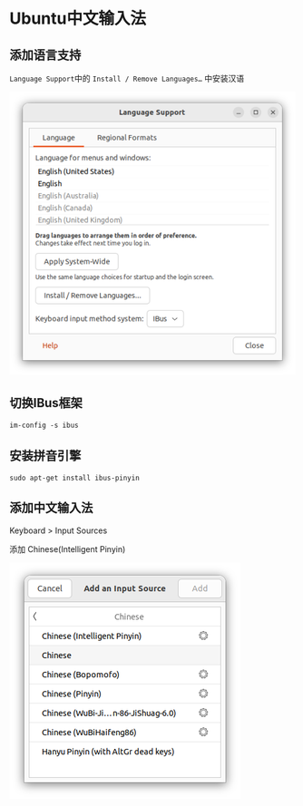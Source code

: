 # Ubuntu中文输入法
## 添加语言支持

`Language Support`中的 `Install / Remove Languages…` 中安装汉语

![Untitled](./57b44218_Untitled.png)

## 切换IBus框架


```shell
im-config -s ibus
```

## 安装拼音引擎


```shell
sudo apt-get install ibus-pinyin
```

## 添加中文输入法

Keyboard > Input Sources

添加 Chinese(Intelligent Pinyin)

![Untitled](./fbefd2b5_Untitled.png)

